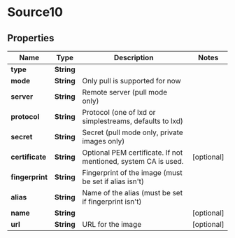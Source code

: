 

# Source10


## Properties

Name | Type | Description | Notes
------------ | ------------- | ------------- | -------------
**type** | **String** |  | 
**mode** | **String** | Only pull is supported for now | 
**server** | **String** | Remote server (pull mode only) | 
**protocol** | **String** | Protocol (one of lxd or simplestreams, defaults to lxd) | 
**secret** | **String** | Secret (pull mode only, private images only) | 
**certificate** | **String** | Optional PEM certificate. If not mentioned, system CA is used. |  [optional]
**fingerprint** | **String** | Fingerprint of the image (must be set if alias isn&#39;t) | 
**alias** | **String** | Name of the alias (must be set if fingerprint isn&#39;t) | 
**name** | **String** |  |  [optional]
**url** | **String** | URL for the image |  [optional]



